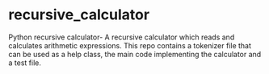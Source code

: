 # recursive_calculator
Python recursive calculator- 
 A recursive calculator which reads and calculates arithmetic expressions. This repo contains a tokenizer file that can be used as a help class, the main code implementing the calculator and a test file.
